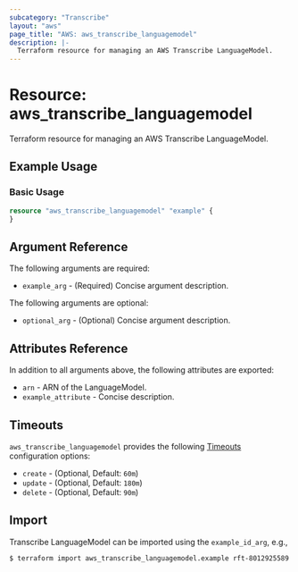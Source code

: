 ```yaml
---
subcategory: "Transcribe"
layout: "aws"
page_title: "AWS: aws_transcribe_languagemodel"
description: |-
  Terraform resource for managing an AWS Transcribe LanguageModel.
---
```


# Resource: aws_transcribe_languagemodel

Terraform resource for managing an AWS Transcribe LanguageModel.

## Example Usage

### Basic Usage

```terraform
resource "aws_transcribe_languagemodel" "example" {
}
```

## Argument Reference

The following arguments are required:

* `example_arg` - (Required) Concise argument description.

The following arguments are optional:

* `optional_arg` - (Optional) Concise argument description.

## Attributes Reference

In addition to all arguments above, the following attributes are exported:

* `arn` - ARN of the LanguageModel.
* `example_attribute` - Concise description.

## Timeouts

`aws_transcribe_languagemodel` provides the following [Timeouts](https://www.terraform.io/docs/configuration/blocks/resources/syntax.html#operation-timeouts) configuration options:

* `create` - (Optional, Default: `60m`)
* `update` - (Optional, Default: `180m`)
* `delete` - (Optional, Default: `90m`)

## Import

Transcribe LanguageModel can be imported using the `example_id_arg`, e.g.,

```
$ terraform import aws_transcribe_languagemodel.example rft-8012925589
```

